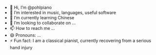 - 👋 Hi, I’m @pohlpiano
- 👀 I’m interested in music, languages, useful software
- 🌱 I’m currently learning Chinese
- 💞️ I’m looking to collaborate on ...
- 📫 How to reach me ...
- 😄 Pronouns: ...
- ⚡ Fun fact: I am a classical pianist, currently recovering from a serious hand injury

<!---
pohlpiano/pohlpiano is a ✨ special ✨ repository because its `README.md` (this file) appears on your GitHub profile.
You can click the Preview link to take a look at your changes.
--->
